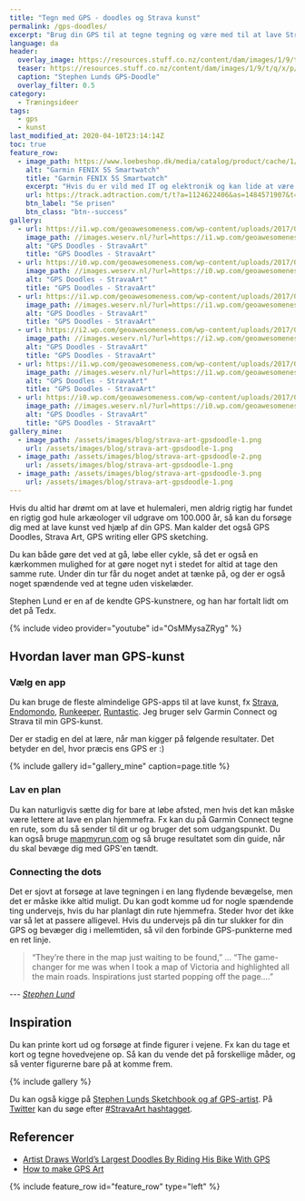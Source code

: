 ```yaml
---
title: "Tegn med GPS - doodles og Strava kunst"
permalink: /gps-doodles/
excerpt: "Brug din GPS til at tegne tegning og være med til at lave Strava Art og GPS-doodles."
language: da
header:
  overlay_image: https://resources.stuff.co.nz/content/dam/images/1/9/t/q/x/p/image.related.StuffLandscapeThreeByTwo.1464x976.19tqzx.png/1455665002072.jpg
  teaser: https://resources.stuff.co.nz/content/dam/images/1/9/t/q/x/p/image.related.StuffLandscapeThreeByTwo.1464x976.19tqzx.png/1455665002072.jpg
  caption: "Stephen Lunds GPS-Doodle"
  overlay_filter: 0.5
category:
  - Træningsideer
tags:
  - gps
  - kunst
last_modified_at: 2020-04-10T23:14:14Z
toc: true
feature_row:
  - image_path: https://www.loebeshop.dk/media/catalog/product/cache/1/image/575x/040ec09b1e35df139433887a97daa66f/r/_/r_fenix5x_hr_2003.1.jpg
    alt: "Garmin FENIX 5S Smartwatch"
    title: "Garmin FENIX 5S Smartwatch"
    excerpt: "Hvis du er vild med IT og elektronik og kan lide at være opdateret med teknologi uden at gå glip af noget, så køb Smartwatch GARMIN FENIX 5S GPS 10 ATM Sølv Sort til en uovertruffen pris"
    url: https://track.adtraction.com/t/t?a=1124622406&as=1484571907&t=2&tk=1&url=https://sportmaster.dk/garmin-fenix-5-plus-sapphire-2058971?size=One+Size&gclid=Cj0KCQjwj7v0BRDOARIsAGh37ipamu_nXNAfyMPbgF4aQfhUyRpXvIcMdu7wu2hXPvpD1_bP8i6zo54aAvojEALw_wcB
    btn_label: "Se prisen"
    btn_class: "btn--success"
gallery:
  - url: https://i1.wp.com/geoawesomeness.com/wp-content/uploads/2017/08/stephen-lund.jpg?resize=696%2C493&ssl=1
    image_path: //images.weserv.nl/?url=https://i1.wp.com/geoawesomeness.com/wp-content/uploads/2017/08/stephen-lund.jpg&w=400&h=267&a=attention&fit=cover
    alt: "GPS Doodles - StravaArt"
    title: "GPS Doodles - StravaArt"
  - url: https://i0.wp.com/geoawesomeness.com/wp-content/uploads/2017/08/stephen-lund-1.jpg?resize=696%2C535&ssl=1
    image_path: //images.weserv.nl/?url=https://i0.wp.com/geoawesomeness.com/wp-content/uploads/2017/08/stephen-lund-1.jpg&w=400&h=267&a=attention&fit=cover
    alt: "GPS Doodles - StravaArt"
    title: "GPS Doodles - StravaArt"
  - url: https://i1.wp.com/geoawesomeness.com/wp-content/uploads/2017/08/stephen-lund-2.jpg?resize=696%2C385&ssl=1
    image_path: //images.weserv.nl/?url=https://i1.wp.com/geoawesomeness.com/wp-content/uploads/2017/08/stephen-lund-2.jpg&w=400&h=267&a=attention&fit=cover
    alt: "GPS Doodles - StravaArt"
    title: "GPS Doodles - StravaArt"
  - url: https://i2.wp.com/geoawesomeness.com/wp-content/uploads/2017/08/stephen-lund-3.jpg?resize=696%2C472&ssl=1
    image_path: //images.weserv.nl/?url=https://i2.wp.com/geoawesomeness.com/wp-content/uploads/2017/08/stephen-lund-3.jpg&w=400&h=267&a=attention&fit=cover
    alt: "GPS Doodles - StravaArt"
    title: "GPS Doodles - StravaArt"
  - url: https://i1.wp.com/geoawesomeness.com/wp-content/uploads/2017/08/stephen-lund-4.jpg?resize=696%2C668&ssl=1
    image_path: //images.weserv.nl/?url=https://i1.wp.com/geoawesomeness.com/wp-content/uploads/2017/08/stephen-lund-4.jpg&w=400&h=267&a=attention&fit=cover
    alt: "GPS Doodles - StravaArt"
    title: "GPS Doodles - StravaArt"
  - url: https://i0.wp.com/geoawesomeness.com/wp-content/uploads/2017/08/stephen-lund-5.jpg?resize=696%2C561&ssl=1
    image_path: //images.weserv.nl/?url=https://i0.wp.com/geoawesomeness.com/wp-content/uploads/2017/08/stephen-lund-5.jpg&w=400&h=267&a=attention&fit=cover
    alt: "GPS Doodles - StravaArt"
    title: "GPS Doodles - StravaArt"
gallery_mine:
  - image_path: /assets/images/blog/strava-art-gpsdoodle-1.png
    url: /assets/images/blog/strava-art-gpsdoodle-1.png
  - image_path: /assets/images/blog/strava-art-gpsdoodle-2.png
    url: /assets/images/blog/strava-art-gpsdoodle-1.png
  - image_path: /assets/images/blog/strava-art-gpsdoodle-3.png
    url: /assets/images/blog/strava-art-gpsdoodle-1.png
---
```


Hvis du altid har drømt om at lave et hulemaleri, men aldrig rigtig har fundet en rigtig god hule arkæologer vil udgrave om 100.000 år, så kan du forsøge dig med at lave kunst ved hjælp af din GPS. Man kalder det også GPS Doodles, Strava Art, GPS writing eller GPS sketching.

Du kan både gøre det ved at gå, løbe eller cykle, så det er også en kærkommen mulighed for at gøre noget nyt i stedet for altid at tage den samme rute. Under din tur får du noget andet at tænke på, og der er også noget spændende ved at tegne uden viskelæder.

Stephen Lund er en af de kendte GPS-kunstnere, og han har fortalt lidt om det på Tedx.

{% include video provider="youtube" id="OsMMysaZRyg" %}

## Hvordan laver man GPS-kunst

### Vælg en app

Du kan bruge de fleste almindelige GPS-apps til at lave kunst, fx [Strava](https://www.strava.com), [Endomondo](https://www.endomondo.com/), [Runkeeper](https://www.runkeeper.com), [Runtastic](https://www.runtastic.com). Jeg bruger selv Garmin Connect og Strava til min GPS-kunst.

Der er stadig en del at lære, når man kigger på følgende resultater. Det betyder en del, hvor præcis ens GPS er :)

{% include gallery id="gallery_mine" caption=page.title %}

### Lav en plan

Du kan naturligvis sætte dig for bare at løbe afsted, men hvis det kan måske være lettere at lave en plan hjemmefra. Fx kan du på Garmin Connect tegne en rute, som du så sender til dit ur og bruger det som udgangspunkt. Du kan også bruge [mapmyrun.com](http://www.mapmyrun.com/) og så bruge resultatet som din guide, når du skal bevæge dig med GPS'en tændt.

### Connecting the dots

Det er sjovt at forsøge at lave tegningen i en lang flydende bevægelse, men det er måske ikke altid muligt. Du kan godt komme ud for nogle spændende ting undervejs, hvis du har planlagt din rute hjemmefra. Steder hvor det ikke var så let at passere alligevel. Hvis du undervejs på din tur slukker for din GPS og bevæger dig i mellemtiden, så vil den forbinde GPS-punkterne med en ret linje.

> “They’re there in the map just waiting to be found,” ... “The game-changer for me was when I took a map of Victoria and highlighted all the main roads. Inspirations just started popping off the page….”

--- <cite>[Stephen Lund](https://gpsdoodles.com/what-do-you-see/)</cite>

## Inspiration

Du kan printe kort ud og forsøge at finde figurer i vejene. Fx kan du tage et kort og tegne hovedvejene op. Så kan du vende det på forskellige måder, og så venter figurerne bare på at komme frem.

{% include gallery %}

Du kan også kigge på [Stephen Lunds Sketchbook og af GPS-artist](http://www.gpsdoodles.com). På [Twitter](http://www.twitter.com) kan du søge efter [#StravaArt hashtagget](https://twitter.com/hashtag/StravaArt?src=hash).

## Referencer

- [Artist Draws World’s Largest Doodles By Riding His Bike With GPS](https://www.boredpanda.com/bike-gps-doodle-stephen-lund/)
- [How to make GPS Art](https://www.outsideonline.com/1978066/how-make-gps-art)

{% include feature_row id="feature_row" type="left" %}
